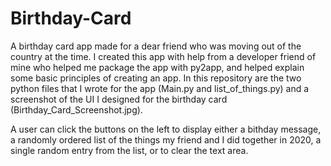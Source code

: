 # Birthday-Card
A birthday card app made for a dear friend who was moving out of the country at the time. I created this app with help from a developer friend of mine who helped me package the app with py2app, and helped explain some basic principles of creating an app. In this repository are the two python files that I wrote for the app (Main.py and list_of_things.py) and a screenshot of the UI I designed for the birthday card (Birthday_Card_Screenshot.jpg).

A user can click the buttons on the left to display either a bithday message, a randomly ordered list of the things my friend and I did together in 2020, a single random entry from the list, or to clear the text area.
